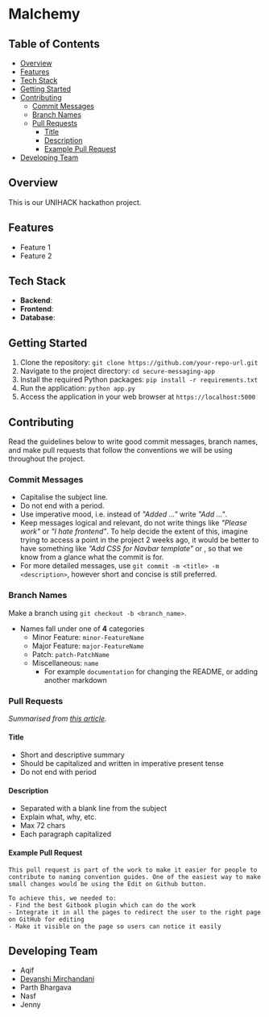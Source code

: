# Malchemy

## Table of Contents

- [Overview](#overview)
- [Features](#features)
- [Tech Stack](#tech-stack)
- [Getting Started](#getting-started)
- [Contributing](#contributing)
	- [Commit Messages](#commit-messages)
	- [Branch Names](#branch-names)
	- [Pull Requests](#pull-requests)
		- [Title](#title)
		- [Description](#description)
		- [Example Pull Request](#example-pr)
- [Developing Team](#developing-team)

## Overview

This is our UNIHACK hackathon project.

## Features

- Feature 1
- Feature 2

## Tech Stack

- **Backend**: 
- **Frontend**: 
- **Database**: 

## Getting Started

1. Clone the repository: `git clone https://github.com/your-repo-url.git`
2. Navigate to the project directory: `cd secure-messaging-app`
3. Install the required Python packages: `pip install -r requirements.txt`
4. Run the application: `python app.py`
5. Access the application in your web browser at `https://localhost:5000`

## Contributing

Read the guidelines below to write good commit messages, branch names, and make pull requests that follow the conventions we will be using throughout the project.

### Commit Messages

- Capitalise the subject line.
- Do not end with a period.
- Use imperative mood, i.e. instead of *"Added ..."* write *"Add ..."*.
- Keep messages logical and relevant, do not write things like *"Please work"* or *"I hate frontend"*. To help decide the extent of this, imagine trying to access a point in the project 2 weeks ago, it would be better to have something like *"Add CSS for Navbar template"* or , so that we know from a glance what the commit is for.
- For more detailed messages, use `git commit -m <title> -m <description>`, however short and concise is still preferred.

### Branch Names
Make a branch using `git checkout -b <branch_name>`.
- Names fall under one of **4** categories
	- Minor Feature: `minor-FeatureName`
	- Major Feature: `major-FeatureName`
	- Patch: `patch-PatchName`
	- Miscellaneous: `name`
		- For example `documentation` for changing the README, or adding another markdown

### Pull Requests
*Summarised from [this article](https://namingconvention.org/git/pull-request-naming.html).*

#### Title
- Short and descriptive summary
- Should be capitalized and written in imperative present tense
- Do not end with period

#### Description
- Separated with a blank line from the subject
- Explain what, why, etc.
- Max 72 chars
- Each paragraph capitalized

#### Example Pull Request
```
This pull request is part of the work to make it easier for people to contribute to naming convention guides. One of the easiest way to make small changes would be using the Edit on Github button.

To achieve this, we needed to:
- Find the best Gitbook plugin which can do the work
- Integrate it in all the pages to redirect the user to the right page on GitHub for editing
- Make it visible on the page so users can notice it easily
```

## Developing Team
- Aqif
- [Devanshi Mirchandani](https://github.com/devanshimirchandani)
- Parth Bhargava
- Nasf
- Jenny

